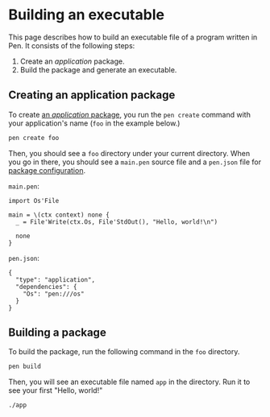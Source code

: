 # Building an executable

This page describes how to build an executable file of a program written in Pen. It consists of the following steps:

1. Create an _application_ package.
1. Build the package and generate an executable.

## Creating an application package

To create [an _application_ package](/references/language/packages.md#application-packages), you run the `pen create` command with your application's name (`foo` in the example below.)

```sh
pen create foo
```

Then, you should see a `foo` directory under your current directory. When you go in there, you should see a `main.pen` source file and a `pen.json` file for [package configuration](/references/language/packages.md#package-configuration).

`main.pen`:

```pen
import Os'File

main = \(ctx context) none {
  _ = File'Write(ctx.Os, File'StdOut(), "Hello, world!\n")

  none
}
```

`pen.json`:

```
{
  "type": "application",
  "dependencies": {
    "Os": "pen:///os"
  }
}
```

## Building a package

To build the package, run the following command in the `foo` directory.

```sh
pen build
```

Then, you will see an executable file named `app` in the directory. Run it to see your first "Hello, world!"

```sh
./app
```
